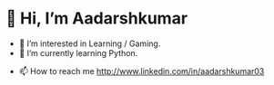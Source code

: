 <h1>👋 Hi, I’m Aadarshkumar</h1>

- 👀 I’m interested in Learning / Gaming.
- 🌱 I’m currently learning Python.
<!-- - 💞️ I’m looking for Jobs. -->
- 📫 How to reach me http://www.linkedin.com/in/aadarshkumar03

<!---
aadarshkumar03/aadarshkumar03 is a ✨ special ✨ repository because its `README.md` (this file) appears on your GitHub profile.
You can click the Preview link to take a look at your changes.
--->
